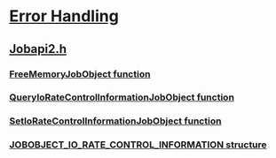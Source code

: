 # [Error Handling](../_debug/index.md)
## [Jobapi2.h](index.md)
### [FreeMemoryJobObject function](../jobapi2/nf-jobapi2-freememoryjobobject.md)
### [QueryIoRateControlInformationJobObject function](../jobapi2/nf-jobapi2-queryioratecontrolinformationjobobject.md)
### [SetIoRateControlInformationJobObject function](../jobapi2/nf-jobapi2-setioratecontrolinformationjobobject.md)
### [JOBOBJECT_IO_RATE_CONTROL_INFORMATION structure](../jobapi2/ns-jobapi2-jobobject_io_rate_control_information.md)
